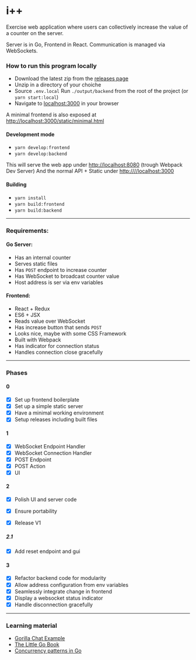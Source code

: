 # i++ 

Exercise web application where users can collectively increase the value of a counter on the server.


Server is in Go, Frontend in React.
Communication is managed via WebSockets.


### How to run this program locally

- Download the latest zip from the [releases page](https://github.com/ghzmdr/TTI/releases)  
- Unzip in a directory of your choiche
- Source `.env.local` Run `./output/backend` from the root of the project (or `yarn start:local`)
- Navigate to [localhost:3000](http://localhost:3000) in your browser


A minimal frontend is also exposed at [http://localhost:3000/static/minimal.html](http://localhost:3000/minimal.html)

#### Development mode 
- `yarn develop:frontend`
- `yarn develop:backend`

This will serve the web app under [http://localhost:8080](http:////localhost:8080) (trough Webpack Dev Server)
And the normal API + Static under [http:////localhost:3000](http:////localhost:3000) 

#### Building 
- `yarn install`
- `yarn build:frontend`
- `yarn build:backend`


___

### Requirements:

#### Go Server:

- Has an internal counter
- Serves static files
- Has `POST` endpoint to increase counter
- Has WebSocket to broadcast counter value
- Host address is ser via env variables

#### Frontend:

- React + Redux
- ES6 + JSX
- Reads value over WebSocket
- Has increase button that sends `POST`
- Looks nice, maybe with some CSS Framework
- Built with Webpack
- Has indicator for connection status
- Handles connection close gracefully 

___

### Phases

#### 0
- [x] Set up frontend boilerplate
- [x] Set up a simple static server
- [x] Have a minimal working environment
- [x] Setup releases including built files

#### 1
- [x] WebSocket Endpoint Handler
- [x] WebSocket Connection Handler
- [x] POST Endpoint
- [x] POST Action
- [x] UI

#### 2
- [x] Polish UI and server code
- [x] Ensure portability
- [x] Release V1


##### 2.1
- [x] Add reset endpoint and gui


#### 3
- [x] Refactor backend code for modularity
- [x] Allow address configuration from env variables
- [x] Seamlessly integrate change in frontend
- [X] Display a websocket status indicator
- [X] Handle disconnection gracefully

___

### Learning material

- [Gorilla Chat Example](https://github.com/gorilla/websocket/tree/master/examples/chat)
- [The Little Go Book](http://openmymind.net/The-Little-Go-Book/)
- [Concurrency patterns in Go](https://www.youtube.com/watch?v=YEKjSzIwAdA)
